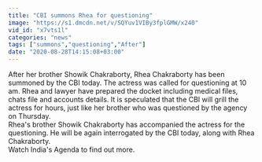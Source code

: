 ```yaml
---
title: "CBI summons Rhea for questioning"
image: "https://s1.dmcdn.net/v/SQYuv1VIBy3fplGMW/x240"
vid_id: "x7vts1l"
categories: "news"
tags: ["summons","questioning","After"]
date: "2020-08-28T14:15:08+03:00"
---
```

After her brother Showik Chakraborty, Rhea Chakraborty has been summoned by the CBI today. The actress was called for questioning at 10 am. Rhea and lawyer have prepared the docket including medical files, chats file and accounts details. It is speculated that the CBI will grill the actress for hours, just like her brother who was questioned by the agency on Thursday.   <br>Rhea's brother Showik Chakraborty has accompanied the actress for the questioning. He will be again interrogated by the CBI today, along with Rhea Chakraborty.   <br>Watch India's Agenda to find out more.

